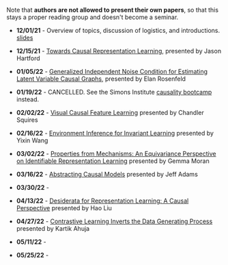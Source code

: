 Note that **authors are not allowed to present their own papers**, so that this stays a proper reading group and doesn't become a seminar.

* **12/01/21** - Overview of topics, discussion of logistics, and introductions. [slides](slides/causal-rep-learning-reading-group.pdf)

* **12/15/21** - [Towards Causal Representation Learning](https://arxiv.org/abs/2102.11107), presented by Jason Hartford

* **01/05/22** - [Generalized Independent Noise Condition for Estimating Latent Variable Causal Graphs](https://proceedings.neurips.cc/paper/2020/file/aa475604668730af60a0a87cc92604da-Paper.pdf), presented by Elan Rosenfeld

* **01/19/22** - CANCELLED. See the Simons Institute [causality bootcamp](https://simons.berkeley.edu/workshops/causality-2022-bc) instead.

* **02/02/22** - [Visual Causal Feature Learning]( https://arxiv.org/pdf/1412.2309.pdf) presented by Chandler Squires

* **02/16/22** - [Environment Inference for Invariant Learning](https://arxiv.org/abs/2010.07249) presented by Yixin Wang

* **03/02/22** - [Properties from Mechanisms: An Equivariance Perspective on Identifiable Representation Learning](https://arxiv.org/abs/2110.15796) presented by Gemma Moran

* **03/16/22** - [Abstracting Causal Models](https://www.cs.cornell.edu/home/halpern/papers/abstraction.pdf) presented by Jeff Adams

* **03/30/22** - 

* **04/13/22** - [Desiderata for Representation Learning: A Causal Perspective](https://arxiv.org/abs/2109.03795) presented by Hao Liu

* **04/27/22** - [Contrastive Learning Inverts the Data Generating Process](http://proceedings.mlr.press/v139/zimmermann21a/zimmermann21a.pdf) presented by Kartik Ahuja

* **05/11/22** - 

* **05/25/22** -
